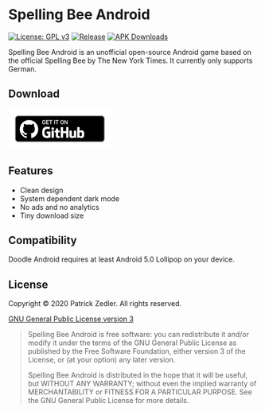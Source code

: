 # Spelling Bee Android

[![License: GPL v3](https://img.shields.io/badge/License-GPLv3-blue.svg)](https://www.gnu.org/licenses/gpl-3.0) [![Release](https://img.shields.io/github/v/release/patzly/spelling-android?label=Release&logo=github)](https://github.com/patzly/spelling-android/releases)  [![APK Downloads](https://img.shields.io/github/downloads/patzly/spelling-android/total.svg?label=APK%20Downloads&logo=github)](https://github.com/patzly/spelling-android/releases)

Spelling Bee Android is an unofficial open-source Android game based on the official Spelling Bee by The New York Times. 
It currently only supports German.

## Download

<a href='https://github.com/patzly/spelling-android/releases'><img alt='Get it on GitHub' height="80" src='assets/badge_github.png'/></a>

## Features

* Clean design
* System dependent dark mode
* No ads and no analytics
* Tiny download size

## Compatibility

Doodle Android requires at least Android 5.0 Lollipop on your device.

## License

Copyright &copy; 2020 Patrick Zedler. All rights reserved.

[GNU General Public License version 3](https://www.gnu.org/licenses/gpl.txt)

> Spelling Bee Android is free software: you can redistribute it and/or modify it under the terms of the GNU General Public License as published by the Free Software Foundation, either version 3 of the License, or (at your option) any later version.
>
> Spelling Bee Android is distributed in the hope that it will be useful, but WITHOUT ANY WARRANTY; without even the implied warranty of MERCHANTABILITY or FITNESS FOR A PARTICULAR PURPOSE. See the GNU General Public License for more details.
